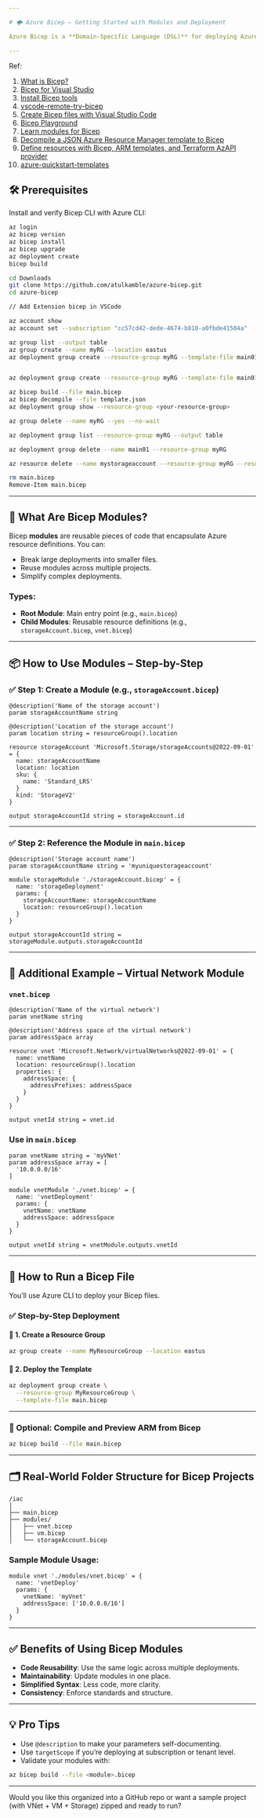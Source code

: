 ```yaml
---

# 🌩️ Azure Bicep – Getting Started with Modules and Deployment

Azure Bicep is a **Domain-Specific Language (DSL)** for deploying Azure resources declaratively. It is **simpler, cleaner, and more readable** than traditional ARM JSON templates. Bicep also supports **modularity**, enabling you to reuse code and organize your infrastructure as code effectively.

---
```

Ref:
1. [What is Bicep?](https://learn.microsoft.com/en-us/azure/azure-resource-manager/bicep/overview?tabs=bicep)
2. [Bicep for Visual Studio](https://marketplace.visualstudio.com/items?itemName=ms-azuretools.visualstudiobicep)
3. [Install Bicep tools](https://learn.microsoft.com/en-us/azure/azure-resource-manager/bicep/install)
4. [vscode-remote-try-bicep](https://github.com/Azure/vscode-remote-try-bicep)
5. [Create Bicep files with Visual Studio Code](https://learn.microsoft.com/en-us/azure/azure-resource-manager/bicep/quickstart-create-bicep-use-visual-studio-code?tabs=azure-cli)
6. [Bicep Playground](https://azure.github.io/bicep/)
7. [Learn modules for Bicep](https://learn.microsoft.com/en-us/azure/azure-resource-manager/bicep/learn-bicep)
8. [Decompile a JSON Azure Resource Manager template to Bicep](https://learn.microsoft.com/en-us/azure/azure-resource-manager/bicep/decompile?tabs=azure-cli)
9. [Define resources with Bicep, ARM templates, and Terraform AzAPI provider](https://learn.microsoft.com/en-us/azure/templates/)
10. [azure-quickstart-templates](https://github.com/Azure/azure-quickstart-templates/tree/master/quickstarts)


## 🛠️ Prerequisites

Install and verify Bicep CLI with Azure CLI:

```bash
az login
az bicep version
az bicep install 
az bicep upgrade
az deployment create
bicep build
```
```bash
cd Downloads
git clone https://github.com/atulkamble/azure-bicep.git
cd azure-bicep

// Add Extension bicep in VSCode

az account show
az account set --subscription "cc57cd42-dede-4674-b810-a0fbde41504a"

az group list --output table
az group create --name myRG --location eastus
az deployment group create --resource-group myRG --template-file main01.bicep


az deployment group create --resource-group myRG --template-file main01.bicep

az bicep build --file main.bicep
az bicep decompile --file template.json
az deployment group show --resource-group <your-resource-group>

az group delete --name myRG --yes --no-wait

az deployment group list --resource-group myRG --output table

az deployment group delete --name main01 --resource-group myRG

az resource delete --name mystorageaccount --resource-group myRG --resource-type "Microsoft.Storage/storageAccounts"

rm main.bicep
Remove-Item main.bicep

```
---

## 🔧 What Are Bicep Modules?

Bicep **modules** are reusable pieces of code that encapsulate Azure resource definitions. You can:

- Break large deployments into smaller files.
- Reuse modules across multiple projects.
- Simplify complex deployments.

### Types:
- **Root Module**: Main entry point (e.g., `main.bicep`)
- **Child Modules**: Reusable resource definitions (e.g., `storageAccount.bicep`, `vnet.bicep`)

---

## 📦 How to Use Modules – Step-by-Step

### ✅ Step 1: Create a Module (e.g., `storageAccount.bicep`)

```bicep
@description('Name of the storage account')
param storageAccountName string

@description('Location of the storage account')
param location string = resourceGroup().location

resource storageAccount 'Microsoft.Storage/storageAccounts@2022-09-01' = {
  name: storageAccountName
  location: location
  sku: {
    name: 'Standard_LRS'
  }
  kind: 'StorageV2'
}

output storageAccountId string = storageAccount.id
```

---

### ✅ Step 2: Reference the Module in `main.bicep`

```bicep
@description('Storage account name')
param storageAccountName string = 'myuniquestorageaccount'

module storageModule './storageAccount.bicep' = {
  name: 'storageDeployment'
  params: {
    storageAccountName: storageAccountName
    location: resourceGroup().location
  }
}

output storageAccountId string = storageModule.outputs.storageAccountId
```

---

## 🧩 Additional Example – Virtual Network Module

### `vnet.bicep`

```bicep
@description('Name of the virtual network')
param vnetName string

@description('Address space of the virtual network')
param addressSpace array

resource vnet 'Microsoft.Network/virtualNetworks@2022-09-01' = {
  name: vnetName
  location: resourceGroup().location
  properties: {
    addressSpace: {
      addressPrefixes: addressSpace
    }
  }
}

output vnetId string = vnet.id
```

### Use in `main.bicep`

```bicep
param vnetName string = 'myVNet'
param addressSpace array = [
  '10.0.0.0/16'
]

module vnetModule './vnet.bicep' = {
  name: 'vnetDeployment'
  params: {
    vnetName: vnetName
    addressSpace: addressSpace
  }
}

output vnetId string = vnetModule.outputs.vnetId
```

---

## 🚀 How to Run a Bicep File

You’ll use Azure CLI to deploy your Bicep files.

### ✅ Step-by-Step Deployment

#### 🧱 1. Create a Resource Group
```bash
az group create --name MyResourceGroup --location eastus
```

#### 🚀 2. Deploy the Template
```bash
az deployment group create \
  --resource-group MyResourceGroup \
  --template-file main.bicep
```

---

### 🧪 Optional: Compile and Preview ARM from Bicep

```bash
az bicep build --file main.bicep
```

---

## 🗂️ Real-World Folder Structure for Bicep Projects

```
/iac
│
├── main.bicep
├── modules/
│   ├── vnet.bicep
│   ├── vm.bicep
│   └── storageAccount.bicep
```

### Sample Module Usage:
```bicep
module vnet './modules/vnet.bicep' = {
  name: 'vnetDeploy'
  params: {
    vnetName: 'myVnet'
    addressSpace: ['10.0.0.0/16']
  }
}
```

---

## ✅ Benefits of Using Bicep Modules

- **Code Reusability**: Use the same logic across multiple deployments.
- **Maintainability**: Update modules in one place.
- **Simplified Syntax**: Less code, more clarity.
- **Consistency**: Enforce standards and structure.

---

## 💡 Pro Tips

- Use `@description` to make your parameters self-documenting.
- Use `targetScope` if you’re deploying at subscription or tenant level.
- Validate your modules with:
```bash
az bicep build --file <module>.bicep
```

---

Would you like this organized into a GitHub repo or want a sample project (with VNet + VM + Storage) zipped and ready to run?
